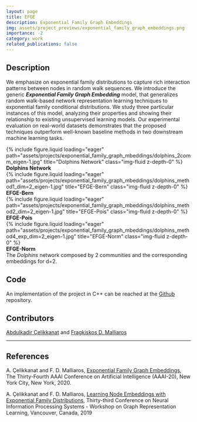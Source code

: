 ```yaml
---
layout: page
title: EFGE
description: Exponential Family Graph Embeddings
img: assets/project_previews/exponential_family_graph_embeddings.png
importance: -2
category: work
related_publications: false
---
```


## Description
We emphasize on exponential family distributions to capture rich interaction patterns between nodes in random walk sequences. We introduce the generic ***Exponential Family Graph Embedding*** model, that generalizes random walk-based network representation learning techniques to exponential family conditional distributions. We study three particular instances of this model, analyzing their properties and showing their relationship to existing unsupervised learning models. Our experimental evaluation on real-world datasets demonstrates that the proposed techniques outperform well-known baseline methods in two downstream machine learning tasks.

<div class="row">
    <div class="col-sm mt-4 mt-md-0">
        {% include figure.liquid loading="eager" path="assets/projects/exponential_family_graph_mbeddings/dolphins_2comm_eigen-1.jpg" title="Dolphins Network" class="img-fluid z-depth-0" %}
        <div class="caption"><b>Dolphins Network</b></div>
    </div>
    <div class="col-sm mt-4 mt-md-0">
        {% include figure.liquid loading="eager" path="assets/projects/exponential_family_graph_mbeddings/dolphins_method1_dim=2_eigen-1.jpg" title="EFGE-Bern" class="img-fluid z-depth-0" %}
        <div class="caption"><b>EFGE-Bern</b></div>
    </div>
    <div class="col-sm mt-4 mt-md-0">
        {% include figure.liquid loading="eager" path="assets/projects/exponential_family_graph_mbeddings/dolphins_method2_dim=2_eigen-1.jpg" title="EFGE-Pois" class="img-fluid z-depth-0" %}
        <div class="caption"><b>EFGE-Pois</b></div>
    </div>
    <div class="col-sm mt-4 mt-md-0">
        {% include figure.liquid loading="eager" path="assets/projects/exponential_family_graph_mbeddings/dolphins_method4_exp_dim=2_eigen-1.jpg" title="EFGE-Norm" class="img-fluid z-depth-0" %}
        <div class="caption"><b>EFGE-Norm</b></div>
    </div>
</div>
<div class="caption">
The <i>Dolphins</i> network composed by 2 communities and the corresponding embeddings for d=2.
</div>


## Code
An implementation of the project in C++ can be reached at the [Github](https://github.com/abdcelikkanat/EFGE) repository.

## Contributors
[Abdulkadir Çelikkanat](http://abdcelikkanat.github.io/) and [Fragkiskos D. Malliaros](http://fragkiskos.me)

---
## References
A. Çelikkanat and F. D. Malliaros, [Exponential Family Graph Embeddings](https://arxiv.org/pdf/1911.09007.pdf), The Thirty-Fourth AAAI Conference on Artificial Intelligence (AAAI-20), New York City, New York, 2020.

A. Çelikkanat and F. D. Malliaros, [Learning Node Embeddings with Exponential Family Distributions](/assets/pdf/learning_node_embeddings_with_exponential_family_distributions.pdf), Thirty-third Conference on Neural Information Processing Systems - Workshop on Graph Representation Learning, Vancouver, Canada, 2019